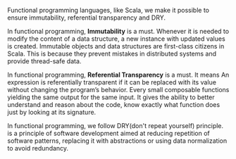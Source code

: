 Functional programming languages, like Scala, we make it possible to ensure immutability, referential transparency and DRY.
 
In functional programming, **Immutability** is a must. Whenever it is needed to modify the content of a data structure, a new instance with updated values is created. Immutable objects and data structures are first-class citizens in Scala. This is because they prevent mistakes in distributed systems and provide thread-safe data.

In functional programming, **Referential Transparency** is a must. It means An expression is referentially transparent if it can be replaced with its value without changing the program’s behavior. Every small composable functions yielding the same output for the same input. It gives the ability to better understand and reason about the code, know exactly what function does just by looking at its signature.

In functional programming, we follow DRY(don't repeat yourself) principle. is a principle of software development aimed at reducing repetition of software patterns, replacing it with abstractions or using data normalization to avoid redundancy. 


<!--stackedit_data:
eyJoaXN0b3J5IjpbNTI3OTY1NjI4LC0zNjY4MDQ1MDMsLTE3MD
A0MjgzMDEsMTUxMjQ4NTMwOCwxMjc2ODU2MjYsLTIwMjcxOTc5
ODUsMTQwMTY4NjY2MiwtMTE0MDE5MjQ5NywtNTIzMDIxNzgzLC
0yNTQxNjI2NSwtMTI5ODI5NjQ5Niw0MjE5MzA1ODAsLTIxNDU3
MDYxNjIsMzg5MDE0MSwtMTk5OTk1Njg5MCwyMDg0ODM1NDg3LC
0xNDE0ODA4Njg2LC03MzY0OTAyMzMsLTE3ODY2MzcyMjksMzI5
NTg4MzU2XX0=
-->